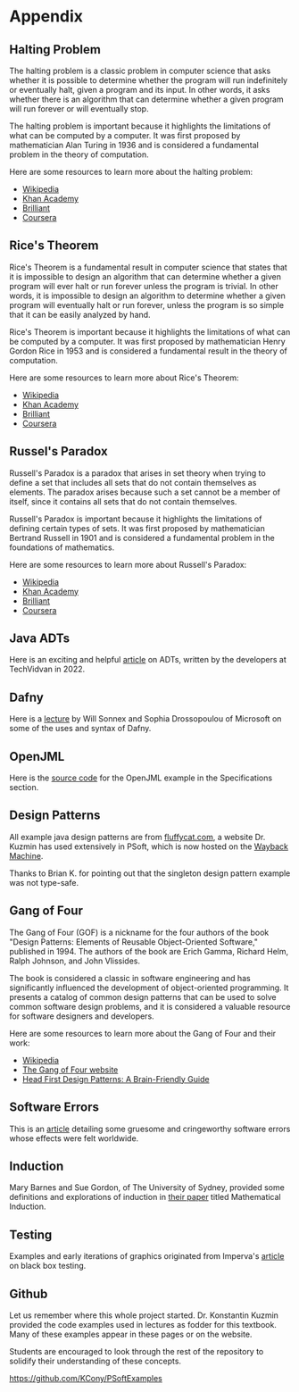 # Appendix

## Halting Problem

The halting problem is a classic problem in computer science that asks whether it is possible to determine whether the program will run indefinitely or eventually halt, given a program and its input.  In other words, it asks whether there is an algorithm that can determine whether a given program will run forever or will eventually stop.

The halting problem is important because it highlights the limitations of what can be computed by a computer.  It was first proposed by mathematician Alan Turing in 1936 and is considered a fundamental problem in the theory of computation.

Here are some resources to learn more about the halting problem:

- [Wikipedia](https://en.wikipedia.org/wiki/Halting_problem)
- [Khan Academy](https://www.khanacademy.org/computing/computer-science/theory-of-computation/undecidability-and-halting-problem/a/the-halting-problem)
- [Brilliant](https://brilliant.org/wiki/halting-problem/)
- [Coursera](https://www.coursera.org/lecture/automata-theory/the-halting-problem-YbYOc)

## Rice's Theorem

Rice's Theorem is a fundamental result in computer science that states that it is impossible to design an algorithm that can determine whether a given program will ever halt or run forever unless the program is trivial.  In other words, it is impossible to design an algorithm to determine whether a given program will eventually halt or run forever, unless the program is so simple that it can be easily analyzed by hand.

Rice's Theorem is important because it highlights the limitations of what can be computed by a computer.  It was first proposed by mathematician Henry Gordon Rice in 1953 and is considered a fundamental result in the theory of computation.

Here are some resources to learn more about Rice's Theorem:

- [Wikipedia](https://en.wikipedia.org/wiki/Rice%27s_theorem)
- [Khan Academy](https://www.khanacademy.org/computing/computer-science/theory-of-computation/undecidability-and-halting-problem/a/rices-theorem)
- [Brilliant](https://brilliant.org/wiki/rices-theorem/)
- [Coursera](https://www.coursera.org/lecture/automata-theory/rices-theorem-E5Q5F)

## Russel's Paradox

Russell's Paradox is a paradox that arises in set theory when trying to define a set that includes all sets that do not contain themselves as elements.  The paradox arises because such a set cannot be a member of itself, since it contains all sets that do not contain themselves.

Russell's Paradox is important because it highlights the limitations of defining certain types of sets.  It was first proposed by mathematician Bertrand Russell in 1901 and is considered a fundamental problem in the foundations of mathematics.

Here are some resources to learn more about Russell's Paradox:

- [Wikipedia](https://en.wikipedia.org/wiki/Russell%27s_paradox)
- [Khan Academy](https://www.khanacademy.org/math/set-theory/axiomatic-set-theory/russells-paradox/a/russells-paradox)
- [Brilliant](https://brilliant.org/wiki/russells-paradox/)
- [Coursera](https://www.coursera.org/lecture/set-theory/russells-paradox-hYv0g)

## Java ADTs

Here is an exciting and helpful [article](https://techvidvan.com/tutorials/java-abstract-data-type/) on ADTs, written by the developers at TechVidvan in 2022.

## Dafny

Here is a [lecture](http://www.doc.ic.ac.uk/~scd/Dafny\_Material/Lectures.pdf) by Will Sonnex and Sophia Drossopoulou of Microsoft on some of the uses and syntax of Dafny.

## OpenJML

Here is the [source code](https://www.openjml.org/examples/binary-search.html) for the OpenJML example in the Specifications section.

## Design Patterns

All example java design patterns are from [fluffycat.com](https://web.archive.org/web/20080208110123/http://www.fluffycat.com/), a website Dr. Kuzmin has used extensively in PSoft, which is now hosted on the [Wayback Machine](https://web.archive.org/).

Thanks to Brian K. for pointing out that the singleton design pattern example was not type-safe.

## Gang of Four

The Gang of Four (GOF) is a nickname for the four authors of the book "Design Patterns: Elements of Reusable Object-Oriented Software," published in 1994.  The authors of the book are Erich Gamma, Richard Helm, Ralph Johnson, and John Vlissides.

The book is considered a classic in software engineering and has significantly influenced the development of object-oriented programming.  It presents a catalog of common design patterns that can be used to solve common software design problems, and it is considered a valuable resource for software designers and developers.

Here are some resources to learn more about the Gang of Four and their work:

- [Wikipedia](https://en.wikipedia.org/wiki/Design_Patterns)
- [The Gang of Four website](https://www.gofpatterns.com/)
- [Head First Design Patterns: A Brain-Friendly Guide](https://www.amazon.com/Head-First-Design-Patterns-Brain-Friendly/dp/0596007124)

## Software Errors

This is an [article](https://raygun.com/blog/costly-software-errors-history/) detailing some gruesome and cringeworthy software errors whose effects were felt worldwide.

## Induction

Mary Barnes and Sue Gordon, of The University of Sydney, provided some definitions and explorations of induction in [their paper](https://docplayer.net/21121808-Mathematical-induction-mary-barnes-sue-gordon.html) titled Mathematical Induction.

## Testing

Examples and early iterations of graphics originated from Imperva's [article](https://www.imperva.com/learn/application-security/black-box-testing/) on black box testing.

## Github

Let us remember where this whole project started.  Dr. Konstantin Kuzmin provided the code examples used in lectures as fodder for this textbook.  Many of these examples appear in these pages or on the website.

Students are encouraged to look through the rest of the repository to solidify their understanding of these concepts.

https://github.com/KCony/PSoftExamples